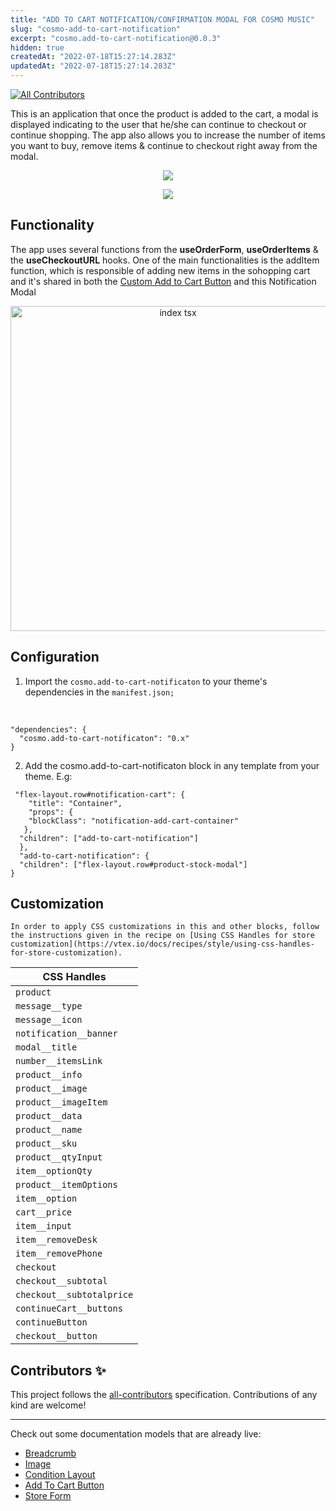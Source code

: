 ```yaml
---
title: "ADD TO CART NOTIFICATION/CONFIRMATION MODAL FOR COSMO MUSIC"
slug: "cosmo-add-to-cart-notification"
excerpt: "cosmo.add-to-cart-notification@0.0.3"
hidden: true
createdAt: "2022-07-18T15:27:14.283Z"
updatedAt: "2022-07-18T15:27:14.283Z"
---
```

<!-- DOCS-IGNORE:start -->
<!-- ALL-CONTRIBUTORS-BADGE:START - Do not remove or modify this section -->
[![All Contributors](https://img.shields.io/badge/all_contributors-0-orange.svg?style=flat-square)](#contributors-)
<!-- ALL-CONTRIBUTORS-BADGE:END -->
<!-- DOCS-IGNORE:end -->

This is an application that once the product is added to the cart, a modal is displayed indicating to the user that he/she can continue to checkout or continue shopping.
The app also allows you to increase the number of items you want to buy, remove items & continue to checkout right away from the modal. 

<p align="center">
  <img src="https://user-images.githubusercontent.com/46954736/137529172-2376ce62-3f62-454a-950a-1cb6ecda51d1.gif">
</p>

<p align="center">
  <img src="https://user-images.githubusercontent.com/46954736/137526517-ff052bda-b0a6-4114-bcee-668a5447c7af.png" >
</p>

## Functionality 

The app uses several functions from the **useOrderForm**, **useOrderItems** & the **useCheckoutURL** hooks. One of the main functionalities is the addItem function, which is responsible of adding new items in the sohopping cart and it's shared in both the [Custom Add to Cart Button](https://github.com/ITGlobers/cosmo-custom-add-to-cart-button) and this Notification Modal 

<p align="center">
  <img width="520" alt="index tsx" src="https://user-images.githubusercontent.com/46954736/137530279-c63a211c-212f-4e5a-9b8b-c7ba0943cf32.png"
</p>
  
## Configuration 

1. Import the `cosmo.add-to-cart-notificaton` to your theme's dependencies in the `manifest.json;`
  <br />
  
  ```
  "dependencies": {
    "cosmo.add-to-cart-notificaton": "0.x"
  }
  ```
  
2. Add the cosmo.add-to-cart-notificaton block in any template from your theme. E.g:
  
  ```
   "flex-layout.row#notification-cart": {
      "title": "Container",
      "props": {
      "blockClass": "notification-add-cart-container"
     },
    "children": ["add-to-cart-notification"]
    },
    "add-to-cart-notification": {
    "children": ["flex-layout.row#product-stock-modal"]
  }
  ```

## Customization

`In order to apply CSS customizations in this and other blocks, follow the instructions given in the recipe on [Using CSS Handles for store customization](https://vtex.io/docs/recipes/style/using-css-handles-for-store-customization).`

  
| CSS Handles |
| ---------------------- | 
|  `product`             | 
|  `message__type`       | 
| `message__icon`        |
|  `notification__banner`| 
| `modal__title`         | 
|  `number__itemsLink`   | 
|  `product__info`       | 
|  `product__image`      | 
|  `product__imageItem`  | 
|  `product__data`       | 
| `product__name`        | 
| `product__sku`         | 
|   `product__qtyInput`  | 
|  `item__optionQty`     | 
|  `product__itemOptions`| 
|  `item__option`        |  
|  `cart__price`         | 
|  `item__input`         | 
|  `item__removeDesk`    | 
|  `item__removePhone`   | 
|  `checkout`            | 
| `checkout__subtotal`     | 
| `checkout__subtotalprice`| 
| `continueCart__buttons`  | 
|  `continueButton`        | 
|  `checkout__button`      | 

<!-- DOCS-IGNORE:start -->

## Contributors ✨

<!-- ALL-CONTRIBUTORS-LIST:START - Do not remove or modify this section -->
<!-- prettier-ignore-start -->
<!-- markdownlint-disable -->
<!-- markdownlint-enable -->
<!-- prettier-ignore-end -->
<!-- ALL-CONTRIBUTORS-LIST:END -->

This project follows the [all-contributors](https://github.com/all-contributors/all-contributors) specification. Contributions of any kind are welcome!

<!-- DOCS-IGNORE:end -->

---- 

Check out some documentation models that are already live: 
- [Breadcrumb](https://github.com/vtex-apps/breadcrumb)
- [Image](https://vtex.io/docs/components/general/vtex.store-components/image)
- [Condition Layout](https://vtex.io/docs/components/all/vtex.condition-layout@1.1.6/)
- [Add To Cart Button](https://vtex.io/docs/components/content-blocks/vtex.add-to-cart-button@0.9.0/)
- [Store Form](https://vtex.io/docs/components/all/vtex.store-form@0.3.4/)